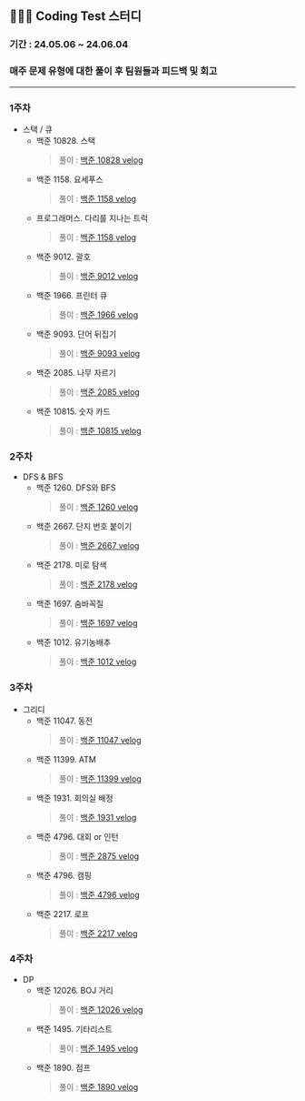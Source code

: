 
## 🧑🏻‍💻 Coding Test 스터디
### 기간 : 24.05.06 ~ 24.06.04

### 매주 문제 유형에 대한 풀이 후 팀원들과 피드백 및 회고

---
### 1주차
- 스택 / 큐
  - 백준 10828. 스택
    > 풀이 : [백준 10828 velog](https://velog.io/@moonjs1018/Java-%EB%B0%B1%EC%A4%80-10828-%EC%8A%A4%ED%83%9D)
  - 백준 1158. 요세푸스
    > 풀이 : [백준 1158 velog](https://velog.io/@moonjs1018/Java-%EB%B0%B1%EC%A4%80-1158.-%EC%9A%94%EC%84%B8%ED%91%B8%EC%8A%A4)
  - 프로그래머스. 다리를 지나는 트럭
    >풀이 : [백준 1158 velog](https://velog.io/@moonjs1018/Java-%EB%8B%A4%EB%A6%AC%EB%A5%BC-%EC%A7%80%EB%82%98%EB%8A%94-%ED%8A%B8%EB%9F%AD)
  - 백준 9012. 괄호
    >풀이 : [백준 9012 velog](https://velog.io/@moonjs1018/Java-%EB%B0%B1%EC%A4%80-9012.-%EA%B4%84%ED%98%B8)
  - 백준 1966. 프린터 큐
    >풀이 : [백준 1966 velog](https://velog.io/@moonjs1018/Java-%EB%B0%B1%EC%A4%80-1966.-%ED%94%84%EB%A6%B0%ED%84%B0-%ED%81%90)
  - 백준 9093. 단어 뒤집기
    >풀이 : [백준 9093 velog](https://velog.io/@moonjs1018/Java-%EB%B0%B1%EC%A4%80-9033.-%EB%8B%A8%EC%96%B4-%EB%92%A4%EC%A7%91%EA%B8%B0)
  - 백준 2085. 나무 자르기
    > 풀이 : [백준 2085 velog](https://velog.io/@moonjs1018/Java-%EB%B0%B1%EC%A4%80-2805.-%EB%82%98%EB%AC%B4-%EC%9E%90%EB%A5%B4%EA%B8%B0)
  - 백준 10815. 숫자 카드
    > 풀이 : [백준 10815 velog](https://velog.io/@moonjs1018/Java-%EB%B0%B1%EC%A4%80-10815.-%EC%88%AB%EC%9E%90-%EC%B9%B4%EB%93%9C)  

### 2주차
  - DFS & BFS
    - 백준 1260. DFS와 BFS
      >   풀이 : [백준 1260 velog](https://velog.io/@moonjs1018/Java-%EB%B0%B1%EC%A4%80-1205)
    - 백준 2667. 단지 번호 붙이기
      >   풀이 : [백준 2667 velog](https://velog.io/@moonjs1018/Java-%EB%B0%B1%EC%A4%80-2667.-%EB%8B%A8%EC%A7%80-%EB%B2%88%ED%98%B8-%EB%B6%99%EC%9D%B4%EA%B8%B0)
    - 백준 2178. 미로 탐색
      >   풀이 : [백준 2178 velog](https://velog.io/@moonjs1018/Java-%EB%B0%B1%EC%A4%80-2178.-%EB%AF%B8%EB%A1%9C%EC%B0%BE%EA%B8%B0)
    - 백준 1697. 숨바꼭질
      >   풀이 : [백준 1697 velog](https://velog.io/@moonjs1018/Java-%EB%B0%B1%EC%A4%80-1697.-%EC%88%A8%EB%B0%94%EA%BC%AD%EC%A7%88)
    - 백준 1012. 유기농배추
      >    풀이 : [백준 1012 velog](https://velog.io/@moonjs1018/Java-%EB%B0%B1%EC%A4%80-1012.-%EC%9C%A0%EA%B8%B0%EB%86%8D-%EB%B0%B0%EC%B6%94)

### 3주차
  - 그리디
    - 백준 11047. 동전
      >  풀이 : [백준 11047 velog](https://velog.io/@moonjs1018/Java-%EB%B0%B1%EC%A4%80-11047.-%EB%8F%99%EC%A0%84)
    - 백준 11399. ATM
      >  풀이 : [백준 11399 velog](https://velog.io/@moonjs1018/Java-%EB%B0%B1%EC%A4%80-11399.-ATM)
    - 백준 1931. 회의실 배정
      >  풀이 : [백준 1931 velog](https://velog.io/@moonjs1018/Java-%EB%B0%B1%EC%A4%80-1931.-%ED%9A%8C%EC%9D%98%EC%8B%A4-%EB%B0%B0%EC%A0%95)
    - 백준 4796. 대회 or 인턴
      >  풀이 : [백준 2875 velog](https://velog.io/@moonjs1018/Java-%EB%B0%B1%EC%A4%80-2875.-%EB%8C%80%ED%9A%8C-or-%EC%9D%B8%ED%84%B4)
    - 백준 4796. 캠핑
      >  풀이 : [백준 4796 velog](https://velog.io/@moonjs1018/Java-%EB%B0%B1%EC%A4%80-4796.-%EC%BA%A0%ED%95%91)
    - 백준 2217. 로프 
      >  풀이 : [백준 2217 velog](https://velog.io/@moonjs1018/Java-%EB%B0%B1%EC%A4%80-2217.-%EB%A1%9C%ED%94%84)
    
### 4주차
  - DP
    - 백준 12026. BOJ 거리
      > 풀이 : [백준 12026 velog](https://velog.io/@moonjs1018/Java-%EB%B0%B1%EC%A4%80-12026.-BOJ-%EA%B1%B0%EB%A6%AC)
    - 백준 1495. 기타리스트
      > 풀이 : [백준 1495 velog](https://velog.io/@moonjs1018/Java-%EB%B0%B1%EC%A4%80-1495.-%EA%B8%B0%ED%83%80%EB%A6%AC%EC%8A%A4%ED%8A%B8)
    - 백준 1890. 점프
      > 풀이 : [백준 1890 velog](https://velog.io/@moonjs1018/Java-%EB%B0%B1%EC%A4%80-1890.-%EC%A0%90%ED%94%84)
    
